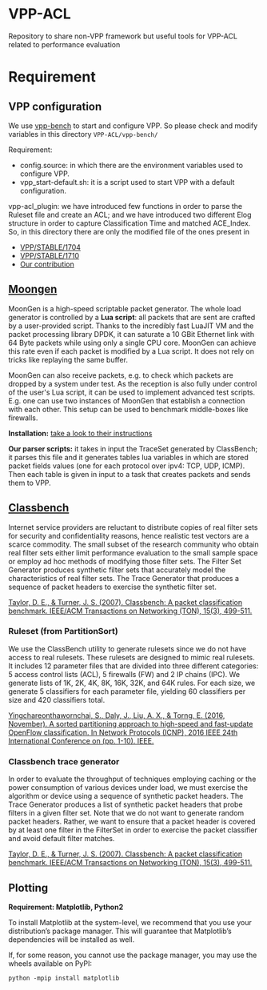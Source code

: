 # VPP-ACL
Repository to share non-VPP framework but useful tools for VPP-ACL related to performance evaluation


# Requirement

## VPP configuration

We use [vpp-bench](https://github.com/theleos88/vpp-bench) to start and configure VPP. So please check and modify variables in this directory `VPP-ACL/vpp-bench/`

Requirement:

* config.source: in which there are the environment variables used to configure VPP.
* vpp_start-default.sh: it is a script used to start VPP with a default configuration.

vpp-acl_plugin: we have introduced few functions in order to parse the Ruleset file and create an ACL; and we have introduced two different Elog structure in order to capture Classification Time and matched ACE_Index. So, in this directory there are only the modified file of the ones present in 
* [VPP/STABLE/1704](https://docs.fd.io/vpp/17.04/release_notes_1704.html)
* [VPP/STABLE/1710](https://docs.fd.io/vpp/17.10/release_notes_1710.html)
* [Our contribution](https://github.com/TeamRossi/VPP-ACL/tree/master/vpp/tm_vpp1710)

## [Moongen](http://scholzd.github.io/MoonGen/)

MoonGen is a high-speed scriptable packet generator. The whole load generator is controlled by a **Lua script**: all packets that are sent are crafted by a user-provided script. Thanks to the incredibly fast LuaJIT VM and the packet processing library DPDK, it can saturate a 10 GBit Ethernet link with 64 Byte packets while using only a single CPU core. MoonGen can achieve this rate even if each packet is modified by a Lua script. It does not rely on tricks like replaying the same buffer.

MoonGen can also receive packets, e.g. to check which packets are dropped by a system under test. As the reception is also fully under control of the user's Lua script, it can be used to implement advanced test scripts. E.g. one can use two instances of MoonGen that establish a connection with each other. This setup can be used to benchmark middle-boxes like firewalls.

**Installation:** [take a look to their instructions](http://scholzd.github.io/MoonGen/install.html)

**Our parser scripts:** it takes in input the TraceSet generated by ClassBench; it parses this file and it generates tables lua variables in which are stored packet fields values (one for each protocol over ipv4: TCP, UDP, ICMP). Then each table is given in input to a task that creates packets and sends them to VPP.

## [Classbench](https://www.arl.wustl.edu/classbench/)

Internet service providers are reluctant to distribute copies of real filter sets for security and confidentiality reasons, hence realistic test vectors are a scarce commodity. The small subset of the research community who obtain real filter sets either limit performance evaluation to the small sample space or employ ad hoc methods of modifying those filter sets. 
The Filter Set Generator produces synthetic filter sets that accurately model the characteristics of real filter sets. 
The Trace Generator that produces a sequence of packet headers to exercise the synthetic filter set. 

[Taylor, D. E., & Turner, J. S. (2007). Classbench: A packet classification benchmark. IEEE/ACM Transactions on Networking (TON), 15(3), 499-511.](https://dl.acm.org/citation.cfm?id=1295239)

### Ruleset (from PartitionSort)

We use the ClassBench utility to generate rulesets since we do not have access to real rulesets. These rulesets are designed to mimic real rulesets. It includes 12 parameter files that are divided into three different categories: 5 access control lists (ACL), 5 firewalls (FW) and 2 IP chains (IPC). We generate lists of 1K, 2K, 4K, 8K, 16K, 32K, and 64K rules. For each size, we generate 5 classifiers for each parameter file, yielding 60 classifiers per size and 420 classifiers total.

[Yingchareonthawornchai, S., Daly, J., Liu, A. X., & Torng, E. (2016, November). A sorted partitioning approach to high-speed and fast-update OpenFlow classification. In Network Protocols (ICNP), 2016 IEEE 24th International Conference on (pp. 1-10). IEEE.](http://ieeexplore.ieee.org/abstract/document/7784429/)

### Classbench trace generator

In order to evaluate the throughput of techniques employing caching or the power consumption of various devices under load, we must exercise the algorithm or device using a sequence of synthetic packet headers. The Trace Generator produces a list of synthetic packet headers that probe filters in a given filter set. Note that we do not want to generate random packet headers. Rather, we want to ensure that a packet header is covered by at least one filter in the FilterSet in order to exercise the packet classifier and avoid default filter matches. 

[Taylor, D. E., & Turner, J. S. (2007). Classbench: A packet classification benchmark. IEEE/ACM Transactions on Networking (TON), 15(3), 499-511.](https://dl.acm.org/citation.cfm?id=1295239)

## Plotting

**Requirement: Matplotlib, Python2**

To install Matplotlib at the system-level, we recommend that you use your distribution’s package manager. This will guarantee that Matplotlib’s dependencies will be installed as well.

If, for some reason, you cannot use the package manager, you may use the wheels available on PyPI:

`python -mpip install matplotlib`
